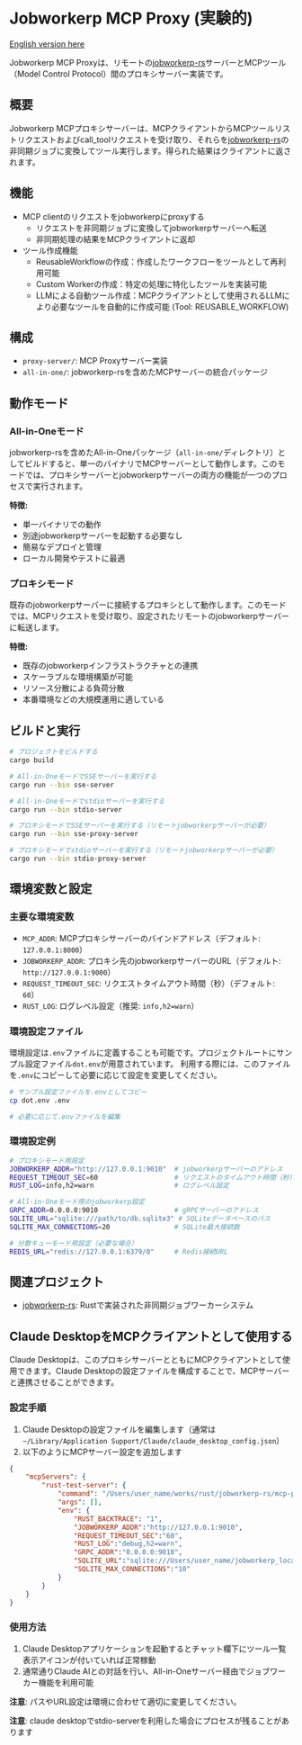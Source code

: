 # Jobworkerp MCP Proxy (実験的)

[English version here](README.md)

Jobworkerp MCP Proxyは、リモートの[jobworkerp-rs](https://github.com/jobworkerp-rs/jobworkerp-rs)サーバーとMCPツール（Model Control Protocol）間のプロキシサーバー実装です。

## 概要

Jobworkerp MCPプロキシサーバーは、MCPクライアントからMCPツールリストリクエストおよびcall_toolリクエストを受け取り、それらを[jobworkerp-rs](https://github.com/jobworkerp-rs/jobworkerp-rs)の非同期ジョブに変換してツール実行します。得られた結果はクライアントに返されます。

## 機能

- MCP clientのリクエストをjobworkerpにproxyする
  - リクエストを非同期ジョブに変換してjobworkerpサーバーへ転送
  - 非同期処理の結果をMCPクライアントに返却
- ツール作成機能
  - ReusableWorkflowの作成：作成したワークフローをツールとして再利用可能
  - Custom Workerの作成：特定の処理に特化したツールを実装可能
  - LLMによる自動ツール作成：MCPクライアントとして使用されるLLMにより必要なツールを自動的に作成可能 (Tool: REUSABLE_WORKFLOW)

## 構成

- `proxy-server/`: MCP Proxyサーバー実装
- `all-in-one/`: jobworkerp-rsを含めたMCPサーバーの統合パッケージ

## 動作モード

### All-in-Oneモード

jobworkerp-rsを含めたAll-in-Oneパッケージ（`all-in-one/`ディレクトリ）としてビルドすると、単一のバイナリでMCPサーバーとして動作します。このモードでは、プロキシサーバーとjobworkerpサーバーの両方の機能が一つのプロセスで実行されます。

**特徴:**

- 単一バイナリでの動作
- 別途jobworkerpサーバーを起動する必要なし
- 簡易なデプロイと管理
- ローカル開発やテストに最適

### プロキシモード

既存のjobworkerpサーバーに接続するプロキシとして動作します。このモードでは、MCPリクエストを受け取り、設定されたリモートのjobworkerpサーバーに転送します。

**特徴:**

- 既存のjobworkerpインフラストラクチャとの連携
- スケーラブルな環境構築が可能
- リソース分散による負荷分散
- 本番環境などの大規模運用に適している

## ビルドと実行

```bash
# プロジェクトをビルドする
cargo build

# All-in-OneモードでSSEサーバーを実行する
cargo run --bin sse-server

# All-in-Oneモードでstdioサーバーを実行する
cargo run --bin stdio-server

# プロキシモードでSSEサーバーを実行する（リモートjobworkerpサーバーが必要）
cargo run --bin sse-proxy-server

# プロキシモードでstdioサーバーを実行する（リモートjobworkerpサーバーが必要）
cargo run --bin stdio-proxy-server
```

## 環境変数と設定

### 主要な環境変数

- `MCP_ADDR`: MCPプロキシサーバーのバインドアドレス（デフォルト: `127.0.0.1:8000`）
- `JOBWORKERP_ADDR`: プロキシ先のjobworkerpサーバーのURL（デフォルト: `http://127.0.0.1:9000`）
- `REQUEST_TIMEOUT_SEC`: リクエストタイムアウト時間（秒）（デフォルト: `60`）
- `RUST_LOG`: ログレベル設定（推奨: `info,h2=warn`）

### 環境設定ファイル

環境設定は`.env`ファイルに定義することも可能です。プロジェクトルートにサンプル設定ファイル`dot.env`が用意されています。
利用する際には、このファイルを`.env`にコピーして必要に応じて設定を変更してください。

```bash
# サンプル設定ファイルを.envとしてコピー
cp dot.env .env

# 必要に応じて.envファイルを編集
```

### 環境設定例

```bash
# プロキシモード用設定
JOBWORKERP_ADDR="http://127.0.0.1:9010"  # jobworkerpサーバーのアドレス
REQUEST_TIMEOUT_SEC=60                   # リクエストのタイムアウト時間（秒）
RUST_LOG=info,h2=warn                    # ログレベル設定

# All-in-Oneモード用のjobworkerp設定
GRPC_ADDR=0.0.0.0:9010                   # gRPCサーバーのアドレス
SQLITE_URL="sqlite:///path/to/db.sqlite3" # SQLiteデータベースのパス
SQLITE_MAX_CONNECTIONS=20                # SQLite最大接続数

# 分散キューモード用設定（必要な場合）
REDIS_URL="redis://127.0.0.1:6379/0"     # Redis接続URL
```

## 関連プロジェクト

- [jobworkerp-rs](https://github.com/jobworkerp-rs/jobworkerp-rs): Rustで実装された非同期ジョブワーカーシステム

## Claude DesktopをMCPクライアントとして使用する

Claude Desktopは、このプロキシサーバーとともにMCPクライアントとして使用できます。Claude Desktopの設定ファイルを構成することで、MCPサーバーと連携させることができます。

### 設定手順

1. Claude Desktopの設定ファイルを編集します（通常は `~/Library/Application Support/Claude/claude_desktop_config.json`）
2. 以下のようにMCPサーバー設定を追加します

```json
{
    "mcpServers": {
        "rust-test-server": {
            "command": "/Users/user_name/works/rust/jobworkerp-rs/mcp-proxy/target/debug/stdio-server",
            "args": [],
            "env": {
                "RUST_BACKTRACE": "1",
                "JOBWORKERP_ADDR":"http://127.0.0.1:9010",
                "REQUEST_TIMEOUT_SEC":"60",
                "RUST_LOG":"debug,h2=warn",
                "GRPC_ADDR":"0.0.0.0:9010",
                "SQLITE_URL":"sqlite:///Users/user_name/jobworkerp_local.sqlite3",
                "SQLITE_MAX_CONNECTIONS":"10"
            }
        }
    }
}
```

### 使用方法

1. Claude Desktopアプリケーションを起動するとチャット欄下にツール一覧表示アイコンが付いていれば正常稼動
2. 通常通りClaude AIとの対話を行い、All-in-Oneサーバー経由でジョブワーカー機能を利用可能

**注意**: パスやURL設定は環境に合わせて適切に変更してください。

**注意**: claude desktopでstdio-serverを利用した場合にプロセスが残ることがあります
